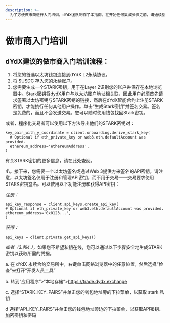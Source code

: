 ```yaml
---
description: >-
  为了方便做市商进行入门培训，dYdX团队制作了本指南。在开始任何集成步骤之前，请通读整个文档。
---
```


# 做市商入门培训

## dYdX建议的做市商入门培训流程：

1. 将您的首选以太坊钱包连接到dYdX L2永续协议。
2. 将 $USDC 存入您的永续账户。
3. 您需要生成一个STARK密钥，用于在Layer 2识别您的账户并保存在本地浏览器中。Stark密钥将dydX用户与以太坊账户地址相关联，因此用户必须首先请求签署以太坊密钥与STARK密钥的链接，然后在dYdX智能合约上注册STARK密钥，才能执行任何其他用户操作。单击“生成Stark密钥”并签名交易。签名是免费的，而且不会发送交易。您可以随时使用钱包找回Stark密钥。

或者，程序化交易者可以使用以下方法导出他们的STARK密钥对：

```
key_pair_with_y_coordinate = client.onboarding.derive_stark_key(
  # Optional if eth_private_key or web3.eth.defaultAccount was provided.
  ethereum_address='ethereumAddress',
)
```

有关STARK密钥的更多信息，请在此处查阅。

4\。接下来，您需要一个以太坊签名或通过Web 3提供方来签名的API密钥。请注意，以太坊签名仅用于注册和管理API密钥，而不用于交易——交易要求使用STARK密钥签名。可以使用以下功能注册和获得API密钥：

_注册：_

```
api_key_response = client.api_keys.create_api_key(
# Optional if eth_private_key or web3.eth.defaultAccount was provided.
ethereum_address='0x0123...',
)
```

_获得：_

```
api_keys = client.private.get_api_keys()
```

_或者（3.和4.）_，如果您不希望私钥在线，您可以通过以下步骤安全地生成STARK密钥以获取所需的凭据。

a. 在 dYdX 永续合约交易所中，右键单击网络浏览器中的任意位置，然后选择“检查”来打开“开发人员工具”

b. 转到“应用程序”>“本地存储”>https://trade.dydx.exchange

c. 选择“STARK\_KEY\_PAIRS”并单击您的钱包地址旁的下拉菜单，以获取 stark 私钥

d 选择“API\_KEY\_PAIRS”并单击您的钱包地址旁边的下拉菜单，以获取API密钥、加密密钥和密码
